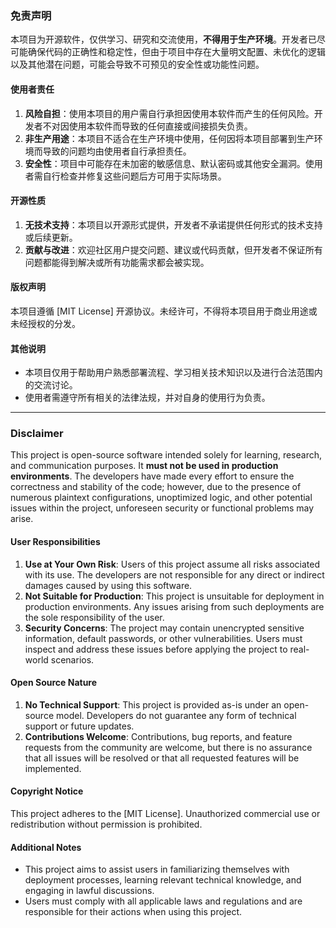 ### 免责声明

本项目为开源软件，仅供学习、研究和交流使用，**不得用于生产环境**。开发者已尽可能确保代码的正确性和稳定性，但由于项目中存在大量明文配置、未优化的逻辑以及其他潜在问题，可能会导致不可预见的安全性或功能性问题。

#### 使用者责任

1. **风险自担**：使用本项目的用户需自行承担因使用本软件而产生的任何风险。开发者不对因使用本软件而导致的任何直接或间接损失负责。
2. **非生产用途**：本项目不适合在生产环境中使用，任何因将本项目部署到生产环境而导致的问题均由使用者自行承担责任。
3. **安全性**：项目中可能存在未加密的敏感信息、默认密码或其他安全漏洞。使用者需自行检查并修复这些问题后方可用于实际场景。

#### 开源性质

1. **无技术支持**：本项目以开源形式提供，开发者不承诺提供任何形式的技术支持或后续更新。
2. **贡献与改进**：欢迎社区用户提交问题、建议或代码贡献，但开发者不保证所有问题都能得到解决或所有功能需求都会被实现。

#### 版权声明

本项目遵循 [MIT License] 开源协议。未经许可，不得将本项目用于商业用途或未经授权的分发。

#### 其他说明

- 本项目仅用于帮助用户熟悉部署流程、学习相关技术知识以及进行合法范围内的交流讨论。
- 使用者需遵守所有相关的法律法规，并对自身的使用行为负责。

---

### Disclaimer

This project is open-source software intended solely for learning, research, and communication purposes. It **must not be used in production environments**. The developers have made every effort to ensure the correctness and stability of the code; however, due to the presence of numerous plaintext configurations, unoptimized logic, and other potential issues within the project, unforeseen security or functional problems may arise.

#### User Responsibilities

1. **Use at Your Own Risk**: Users of this project assume all risks associated with its use. The developers are not responsible for any direct or indirect damages caused by using this software.
2. **Not Suitable for Production**: This project is unsuitable for deployment in production environments. Any issues arising from such deployments are the sole responsibility of the user.
3. **Security Concerns**: The project may contain unencrypted sensitive information, default passwords, or other vulnerabilities. Users must inspect and address these issues before applying the project to real-world scenarios.

#### Open Source Nature

1. **No Technical Support**: This project is provided as-is under an open-source model. Developers do not guarantee any form of technical support or future updates.
2. **Contributions Welcome**: Contributions, bug reports, and feature requests from the community are welcome, but there is no assurance that all issues will be resolved or that all requested features will be implemented.

#### Copyright Notice

This project adheres to the [MIT License]. Unauthorized commercial use or redistribution without permission is prohibited.

#### Additional Notes

- This project aims to assist users in familiarizing themselves with deployment processes, learning relevant technical knowledge, and engaging in lawful discussions.
- Users must comply with all applicable laws and regulations and are responsible for their actions when using this project.
